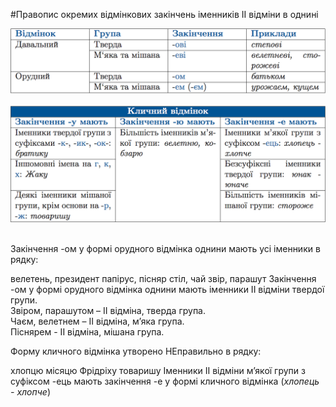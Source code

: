 #Правопис окремих вiдмiнкових закiнчень iменникiв II вiдмiни в однинi

<div class="center">
<img src="../pics/5/15.png" width="700px" class="center"/>
</div>
<br>

<div class="center">
<img src="../pics/5/16.png" width="700px" class="center"/>
</div>
<br>


<quiz> 
    <question>
       <p>Закінчення <span class="p1">-ом</span> у формі орудного відмінка однини мають усі іменники в рядку:</p>
           <answer> велетень, президент</answer>
           <answer> папірус, пісняр</answer>
           <answer> стіл, чай</answer>
           <answer correct> звір, парашут</answer>
      <explanation>
Закінчення <span class="p1">-ом</span> у формі орудного відмінка однини мають іменники II відміни твердої групи.<br>
Звіром, парашутом – II відміна, тверда група.<br>
Чаєм, велетнем – II відміна, м’яка група.<br>
Піснярем - II відміна, мішана група.</explanation>
    </question>
</quiz>

<quiz> 
    <question>
       <p>Форму кличного відмінка утворено НЕправильно в рядку:</p>
           <answer correct>хлопцю</answer>
           <answer>місяцю</answer>
           <answer>Фрідріху</answer>
           <answer>товаришу</answer>
      <explanation>
Іменники II відміни м’якої групи з суфіксом <span class="p1">-ець</span> мають закінчення <span class="p1">-е</span> у формі кличного відмінка (<i>хлопець - хлопче</i>)
 </explanation>
    </question>
</quiz>